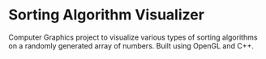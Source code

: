# Sorting Algorithm Visualizer

Computer Graphics project to visualize various types of sorting algorithms on a randomly generated array of numbers.
Built using OpenGL and C++.
